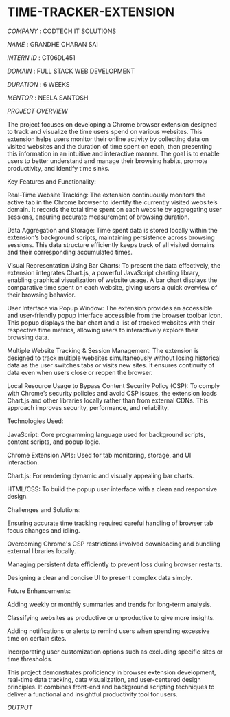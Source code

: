 # TIME-TRACKER-EXTENSION

*COMPANY* : CODTECH IT SOLUTIONS

*NAME* : GRANDHE CHARAN SAI

*INTERN ID* : CT06DL451

*DOMAIN* : FULL STACK WEB DEVELOPMENT

*DURATION* : 6 WEEKS

*MENTOR* : NEELA SANTOSH

*PROJECT OVERVIEW* 

 The project focuses on developing a Chrome browser extension designed to track and visualize the time users spend on various websites. This extension helps users monitor their online activity by collecting data on visited websites and the duration of time spent on each, then presenting this information in an intuitive and interactive manner. The goal is to enable users to better understand and manage their browsing habits, promote productivity, and identify time sinks.

Key Features and Functionality:

Real-Time Website Tracking:
The extension continuously monitors the active tab in the Chrome browser to identify the currently visited website’s domain. It records the total time spent on each website by aggregating user sessions, ensuring accurate measurement of browsing duration.

Data Aggregation and Storage:
Time spent data is stored locally within the extension’s background scripts, maintaining persistence across browsing sessions. This data structure efficiently keeps track of all visited domains and their corresponding accumulated times.

Visual Representation Using Bar Charts:
To present the data effectively, the extension integrates Chart.js, a powerful JavaScript charting library, enabling graphical visualization of website usage. A bar chart displays the comparative time spent on each website, giving users a quick overview of their browsing behavior.

User Interface via Popup Window:
The extension provides an accessible and user-friendly popup interface accessible from the browser toolbar icon. This popup displays the bar chart and a list of tracked websites with their respective time metrics, allowing users to interactively explore their browsing data.

Multiple Website Tracking & Session Management:
The extension is designed to track multiple websites simultaneously without losing historical data as the user switches tabs or visits new sites. It ensures continuity of data even when users close or reopen the browser.

Local Resource Usage to Bypass Content Security Policy (CSP):
To comply with Chrome’s security policies and avoid CSP issues, the extension loads Chart.js and other libraries locally rather than from external CDNs. This approach improves security, performance, and reliability.

Technologies Used:

JavaScript: Core programming language used for background scripts, content scripts, and popup logic.

Chrome Extension APIs: Used for tab monitoring, storage, and UI interaction.

Chart.js: For rendering dynamic and visually appealing bar charts.

HTML/CSS: To build the popup user interface with a clean and responsive design.

Challenges and Solutions:

Ensuring accurate time tracking required careful handling of browser tab focus changes and idling.

Overcoming Chrome's CSP restrictions involved downloading and bundling external libraries locally.

Managing persistent data efficiently to prevent loss during browser restarts.

Designing a clear and concise UI to present complex data simply.

Future Enhancements:

Adding weekly or monthly summaries and trends for long-term analysis.

Classifying websites as productive or unproductive to give more insights.

Adding notifications or alerts to remind users when spending excessive time on certain sites.

Incorporating user customization options such as excluding specific sites or time thresholds.

This project demonstrates proficiency in browser extension development, real-time data tracking, data visualization, and user-centered design principles. It combines front-end and background scripting techniques to deliver a functional and insightful productivity tool for users.

*OUTPUT* 

